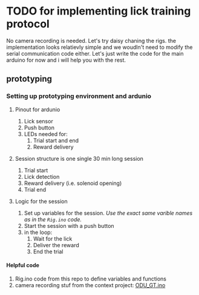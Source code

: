 # TODO for implementing lick training protocol

No camera recording is needed. Let's try daisy chaning the rigs. the implementation looks relatievly simple and we woudln't need to modify the serial communication code either. Let's just write the code for the main arduino for now and i will help you with the rest.

## prototyping

### Setting up prototyping environment and ardunio

1. Pinout for ardunio
   1. Lick sensor
   2. Push button
   3. LEDs needed for:
      1. Trial start and end
      2. Reward delivery

2. Session structure is one single 30 min long session
   1. Trial start
   2. Lick detection
   3. Reward delivery (i.e. solenoid opening)
   4. Trial end

3. Logic for the session
   1. Set up variables for the session. _Use the exact same varible names as in the `Rig.ino` code._
   2. Start the session with a push button
   3. in the loop:
      1. Wait for the lick
      2. Deliver the reward
      3. End the trial

#### Helpful code

1. Rig.ino code from this repo to define variables and functions
2. camera recording stuf from the context project: [ODU_GT.ino](https://github.com/GergelyTuri/context-project/blob/main/Arduino_code/ODU_GT/ODU_GT.ino)
